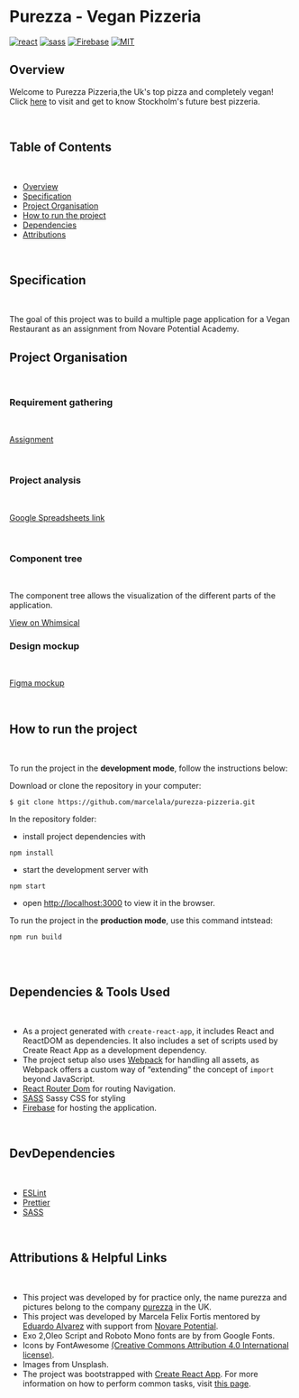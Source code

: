 # Purezza - Vegan Pizzeria

[![react](https://img.shields.io/badge/React-20232A?style=for-the-badge&logo=react&logoColor=61DAFB)](https://reactjs.org/)
[![sass](https://img.shields.io/badge/Sass-CC6699?style=for-the-badge&logo=sass&logoColor=white)](https://sass-lang.com/)
[![Firebase](https://img.shields.io/badge/firebase-%23039BE5.svg?style=for-the-badge&logo=firebase)](https://firebase.google.com/)
[![MIT](https://camo.githubusercontent.com/3dbcfa4997505c80ef928681b291d33ecfac2dabf563eb742bb3e269a5af909c/68747470733a2f2f696d672e736869656c64732e696f2f6769746875622f6c6963656e73652f496c65726961796f2f6d61726b646f776e2d6261646765733f7374796c653d666f722d7468652d6261646765)](https://professionalprograms.mit.edu/?utm_source=google&utm_medium=cpc&utm_campaign=MIT_BRAND_PROTECTION&utm_medium=ppc&utm_term=massachusetts%20institute%20of%20technology%20mit&utm_campaign=MIT_BRAND_PROTECTION&utm_source=adwords&hsa_mt=e&hsa_src=g&hsa_tgt=kwd-325879874370&hsa_acc=2660252290&hsa_ad=406000382319&hsa_cam=8546883354&hsa_kw=massachusetts%20institute%20of%20technology%20mit&hsa_net=adwords&hsa_ver=3&hsa_grp=85551586934&gclid=CjwKCAjwr56IBhAvEiwA1fuqGvMJK9N0hVJ40ns4Qil_4byBgG-0AKpD5gEImBRlcJ1cmbHUsDzoohoCMK4QAvD_BwE)

## Overview

Welcome to Purezza Pizzeria,the Uk's top pizza and completely vegan! Click [here](https://purezza.web.app/) to visit and get to know Stockholm's future best pizzeria.

<br/>

## Table of Contents

<br/>

- [Overview](#overview)
- [Specification](#specification)
- [Project Organisation](#project-organisation)
- [How to run the project](#how-to-run-the-project)
- [Dependencies](#dependencies-&-tools-used)
- [Attributions](#attributions-&-helpful-links)
  <br/>


<br/>

## Specification

<br/>

The goal of this project was to build a multiple page application for a Vegan Restaurant as an assignment from Novare Potential Academy.
<br/>



## Project Organisation

<br/>

### Requirement gathering

<br/>

[Assignment](https://docs.google.com/document/d/1cS-tKvvwyI-pBIPkcioc2JKmedj7iH86iaOgA0z-xdw/edit?usp=sharing)

<br/>

### Project analysis

<br/>

[Google Spreadsheets link](https://docs.google.com/spreadsheets/d/1kKPXP8e7PO3vHwvImAJ0W4dm7k5fbF9VzQXL-0WQLf0/edit?usp=sharing)

<br/>

### Component tree
<br/>

The component tree allows the visualization of the different parts of the application.
<br/>

[View on Whimsical](https://whimsical.com/restaurant-EsTxRxw5JBpZrRBDQhKXam@2Ux7TurymMicTcMFM5T1)
<br/>

### Design mockup

<br/>

[Figma mockup](https://www.figma.com/file/8Wq4qiP7oO1vCBpK8TiL80/Restaurant?node-id=136%3A2864)

<br/>

## How to run the project

<br/>

To run the project in the **development mode**, follow the instructions below:

Download or clone the repository in your computer:

```
$ git clone https://github.com/marcelala/purezza-pizzeria.git
```

In the repository folder:

- install project dependencies with

```
npm install
```

- start the development server with

```
npm start
```

- open [http://localhost:3000](http://localhost:3000) to view it in the browser.

To run the project in the **production mode**, use this command intstead:

```
npm run build
```

<br/>


<br/>

## Dependencies & Tools Used

<br/>

- As a project generated with `create-react-app`, it includes React and ReactDOM as dependencies. It also includes a set of scripts used by Create React App as a development dependency.
- The project setup also uses [Webpack](https://webpack.js.org/) for handling all assets, as Webpack offers a custom way of “extending” the concept of `import` beyond JavaScript.
- [React Router Dom](https://www.npmjs.com/package/react-router-dom) for routing Navigation.
- [SASS](https://github.com/sass/sass) Sassy CSS for styling
- [Firebase](https://firebase.google.com/) for hosting the application.

<br/>

## DevDependencies

<br/>

- [ESLint](https://eslint.org/)
- [Prettier](https://prettier.io/)
- [SASS](https://github.com/sass/sass)

<br/>

## Attributions & Helpful Links

<br/>

- This project was developed by for practice only, the name purezza and pictures belong to the company [purezza](https://purezza.co.uk/) in the UK.
- This project was developed by Marcela Felix Fortis mentored by [Eduardo Alvarez](https://github.com/elalienx) with support from [Novare Potential](https://www.novarepotential.com/).
- Exo 2,Oleo Script and Roboto Mono fonts are by from Google Fonts.
- Icons by FontAwesome [(Creative Commons Attribution 4.0 International license)](https://fontawesome.com/license).
- Images from Unsplash.
- The project was bootstrapped with [Create React App](https://github.com/facebookincubator/create-react-app). For more information on how to perform common tasks, visit [this page](https://github.com/facebookincubator/create-react-app/blob/master/packages/react-scripts/template/README.md).
